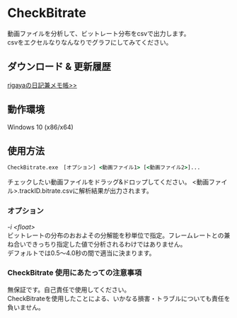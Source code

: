 
# CheckBitrate
動画ファイルを分析して、ビットレート分布をcsvで出力します。  
csvをエクセルなりなんなりでグラフにしてみてください。

## ダウンロード & 更新履歴
[rigayaの日記兼メモ帳>>](http://rigaya34589.blog135.fc2.com/blog-category-21.html)

## 動作環境
Windows 10 (x86/x64)

## 使用方法
```bat
CheckBitrate.exe　[オプション] <動画ファイル1> [<動画ファイル2>]...
```
チェックしたい動画ファイルをドラッグ&ドロップしてください。
&lt;動画ファイル&gt;.trackID.bitrate.csvに解析結果が出力されます。

### オプション

_-i &lt;float&gt;_  
ビットレートの分布のおおよその分解能を秒単位で指定。フレームレートとの兼ね合いできっちり指定した値で分析されるわけではありません。  
デフォルトでは0.5～4.0秒の間で適当に決まります。


### CheckBitrate 使用にあたっての注意事項
無保証です。自己責任で使用してください。  
CheckBitrateを使用したことによる、いかなる損害・トラブルについても責任を負いません。
